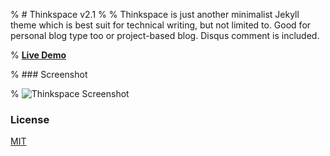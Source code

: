 % # Thinkspace v2.1
% 
% Thinkspace is just another minimalist Jekyll theme which is best suit for technical writing, but not limited to. Good for personal blog type too or project-based blog. Disqus comment is included.

% [**Live Demo**](http://heiswayi.github.io/thinkspace/)

% ### Screenshot

% ![Thinkspace Screenshot](http://i.imgur.com/IMQDB9e.png)

### License

[MIT](LICENSE.md)
